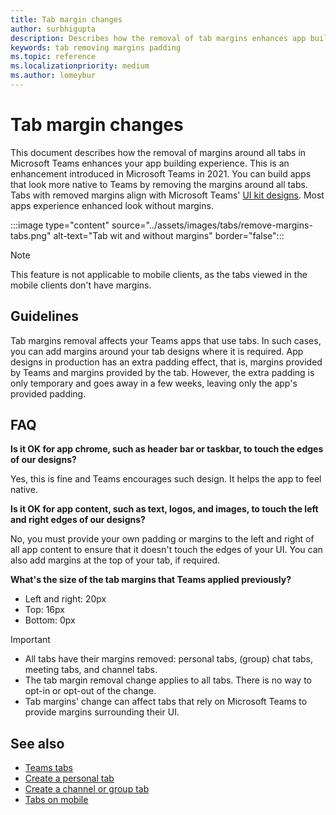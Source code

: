 ```yaml
---
title: Tab margin changes
author: surbhigupta
description: Describes how the removal of tab margins enhances app building experience.
keywords: tab removing margins padding
ms.topic: reference
ms.localizationpriority: medium
ms.author: lomeybur
---
```


# Tab margin changes

This document describes how the removal of margins around all tabs in Microsoft Teams enhances your app building experience. This is an enhancement introduced in Microsoft Teams in 2021.
You can build apps that look more native to Teams by removing the margins around all tabs. Tabs with removed margins align with Microsoft Teams' [UI kit designs](~/tabs/design/tabs.md). Most apps experience enhanced look without margins.

:::image type="content" source="../assets/images/tabs/remove-margins-tabs.png" alt-text="Tab wit and without margins" border="false":::

> [!NOTE]
> This feature is not applicable to mobile clients, as the tabs viewed in the mobile clients don't have margins.

## Guidelines

Tab margins removal affects your Teams apps that use tabs. In such cases, you can add margins around your tab designs where it is required. App designs in production has an extra padding effect, that is, margins provided by Teams and margins provided by the tab. However, the extra padding is only temporary and goes away in a few weeks, leaving only the app's provided padding.

## FAQ

**Is it OK for app chrome, such as header bar or taskbar, to touch the edges of our designs?**

Yes, this is fine and Teams encourages such design. It helps the app to feel native.

**Is it OK for app content, such as text, logos, and images, to touch the left and right edges of our designs?**

No, you must provide your own padding or margins to the left and right of all app content to ensure that it doesn't touch the edges of your UI. You can also add margins at the top of your tab, if required.

**What's the size of the tab margins that Teams applied previously?**

* Left and right: 20px
* Top: 16px
* Bottom: 0px

> [!IMPORTANT]
>
> * All tabs have their margins removed: personal tabs, (group) chat tabs, meeting tabs, and channel tabs.
> * The tab margin removal change applies to all tabs. There is no way to opt-in or opt-out of the change.
> * Tab margins' change can affect tabs that rely on Microsoft Teams to provide margins surrounding their UI.

## See also

* [Teams tabs](~/tabs/what-are-tabs.md)
* [Create a personal tab](~/tabs/how-to/create-personal-tab.md)
* [Create a channel or group tab](~/tabs/how-to/create-channel-group-tab.md)
* [Tabs on mobile](~/tabs/design/tabs-mobile.md)
